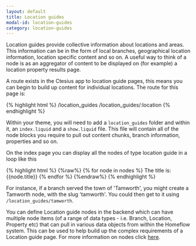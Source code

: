 ```yaml
---
layout: default
title: Location guides
modal-id: location-guides
category: location-guides
---
```

Location guides provide collective information about locations and areas. This information can be in the form of local branches, geographical location information, location specific content and so on. A useful way to think of a node is as an aggregator of content to be displayed on (for example) a location property results page.

A route exists in the Ctesius app to location guide pages, this means you can begin to build up content for individual locations. The route for this page is:

{% highlight html %}
/location_guides
/location_guides/:location
{% endhighlight %}

Within your theme, you will need to add a ``location_guides`` folder and within it, an ``index.liquid`` and a ``show.liquid`` file. This file will contain all of the node blocks you require to pull out content chunks, branch information, properties and so on.

On the index page you can display all the nodes of type location guide in a loop like this

{% highlight html %}
{%raw%}
  {% for node in nodes %}
    The title is: {{node.title}}
  {% endfor %}
{%endraw%}
{% endhighlight %}

For instance, if a branch served the town of 'Tamworth', you might create a Tamworth node, with the slug 'tamworth'. You could then get to it using ``/location_guides/tamworth``.

You can define Location guide nodes in the backend which can have multiple node items (of a range of data types - i.e. Branch, Location, Property etc) that can pull in various data objects from within the Homeflow system. This can be used to help build up the complex requirements of a Location guide page. For more information on nodes click [here](/nodes).
